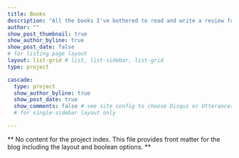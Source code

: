 ```yaml
---
title: Books
description: "All the books I've bothered to read and write a review for."
author: ""
show_post_thumbnail: true
show_author_byline: true
show_post_date: false
# for listing page layout
layout: list-grid # list, list-sidebar, list-grid
type: project

cascade:    
  type: project
  show_author_byline: true
  show_post_date: true
  show_comments: false # see site config to choose Disqus or Utterances
  # for single-sidebar layout only

---
```


** No content for the project index. This file provides front matter for the blog including the layout and boolean options. **
